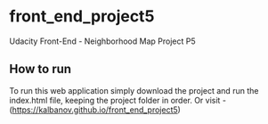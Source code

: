 # front_end_project5
Udacity Front-End - Neighborhood Map Project P5
## How to run
To run this web application simply download the project and run the index.html file, keeping the project folder in order. Or visit - (https://kalbanov.github.io/front_end_project5)

